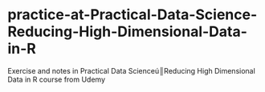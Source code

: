 # practice-at-Practical-Data-Science-Reducing-High-Dimensional-Data-in-R
Exercise and notes in Practical Data Scienceú║Reducing High Dimensional Data in R   course from Udemy
